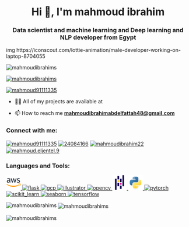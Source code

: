 
<h1 align="center">Hi 👋, I'm mahmoud ibrahim</h1>
<h3 align="center">Data scientist and machine learning and Deep learning and NLP developer from Egypt</h3>
 img https://iconscout.com/lottie-animation/male-developer-working-on-laptop-8704055
<p align="left"> <img src="https://komarev.com/ghpvc/?username=mahmoudibrahims&label=Profile%20views&color=0e75b6&style=flat" alt="mahmoudibrahims" /> </p>

<p align="left"> <a href="https://github.com/ryo-ma/github-profile-trophy"><img src="https://github-profile-trophy.vercel.app/?username=mahmoudibrahims" alt="mahmoudibrahims" /></a> </p>

<p align="left"> <a href="https://twitter.com/mahmoud91111335" target="blank"><img src="https://img.shields.io/twitter/follow/mahmoud91111335?logo=twitter&style=for-the-badge" alt="mahmoud91111335" /></a> </p>

- 👨‍💻 All of my projects are available at 

- 📫 How to reach me **mahmoudibrahimabdelfattah48@gmail.com**

<h3 align="left">Connect with me:</h3>
<p align="left">
<a href="https://twitter.com/mahmoud91111335" target="blank"><img align="center" src="https://raw.githubusercontent.com/rahuldkjain/github-profile-readme-generator/master/src/images/icons/Social/twitter.svg" alt="mahmoud91111335" height="30" width="40" /></a>
<a href="https://stackoverflow.com/users/24084166" target="blank"><img align="center" src="https://raw.githubusercontent.com/rahuldkjain/github-profile-readme-generator/master/src/images/icons/Social/stack-overflow.svg" alt="24084166" height="30" width="40" /></a>
<a href="https://kaggle.com/mahmoudibrahim22" target="blank"><img align="center" src="https://raw.githubusercontent.com/rahuldkjain/github-profile-readme-generator/master/src/images/icons/Social/kaggle.svg" alt="mahmoudibrahim22" height="30" width="40" /></a>
<a href="https://fb.com/mahmoud.eljentel.9" target="blank"><img align="center" src="https://raw.githubusercontent.com/rahuldkjain/github-profile-readme-generator/master/src/images/icons/Social/facebook.svg" alt="mahmoud.eljentel.9" height="30" width="40" /></a>
</p>

<h3 align="left">Languages and Tools:</h3>
<p align="left"> <a href="https://aws.amazon.com" target="_blank" rel="noreferrer"> <img src="https://raw.githubusercontent.com/devicons/devicon/master/icons/amazonwebservices/amazonwebservices-original-wordmark.svg" alt="aws" width="40" height="40"/> </a> <a href="https://flask.palletsprojects.com/" target="_blank" rel="noreferrer"> <img src="https://www.vectorlogo.zone/logos/pocoo_flask/pocoo_flask-icon.svg" alt="flask" width="40" height="40"/> </a> <a href="https://cloud.google.com" target="_blank" rel="noreferrer"> <img src="https://www.vectorlogo.zone/logos/google_cloud/google_cloud-icon.svg" alt="gcp" width="40" height="40"/> </a> <a href="https://www.adobe.com/in/products/illustrator.html" target="_blank" rel="noreferrer"> <img src="https://www.vectorlogo.zone/logos/adobe_illustrator/adobe_illustrator-icon.svg" alt="illustrator" width="40" height="40"/> </a> <a href="https://opencv.org/" target="_blank" rel="noreferrer"> <img src="https://www.vectorlogo.zone/logos/opencv/opencv-icon.svg" alt="opencv" width="40" height="40"/> </a> <a href="https://pandas.pydata.org/" target="_blank" rel="noreferrer"> <img src="https://raw.githubusercontent.com/devicons/devicon/2ae2a900d2f041da66e950e4d48052658d850630/icons/pandas/pandas-original.svg" alt="pandas" width="40" height="40"/> </a> <a href="https://www.python.org" target="_blank" rel="noreferrer"> <img src="https://raw.githubusercontent.com/devicons/devicon/master/icons/python/python-original.svg" alt="python" width="40" height="40"/> </a> <a href="https://pytorch.org/" target="_blank" rel="noreferrer"> <img src="https://www.vectorlogo.zone/logos/pytorch/pytorch-icon.svg" alt="pytorch" width="40" height="40"/> </a> <a href="https://scikit-learn.org/" target="_blank" rel="noreferrer"> <img src="https://upload.wikimedia.org/wikipedia/commons/0/05/Scikit_learn_logo_small.svg" alt="scikit_learn" width="40" height="40"/> </a> <a href="https://seaborn.pydata.org/" target="_blank" rel="noreferrer"> <img src="https://seaborn.pydata.org/_images/logo-mark-lightbg.svg" alt="seaborn" width="40" height="40"/> </a> <a href="https://www.tensorflow.org" target="_blank" rel="noreferrer"> <img src="https://www.vectorlogo.zone/logos/tensorflow/tensorflow-icon.svg" alt="tensorflow" width="40" height="40"/> </a> </p>

<p><img align="left" src="https://github-readme-stats.vercel.app/api/top-langs?username=mahmoudibrahims&show_icons=true&locale=en&layout=compact" alt="mahmoudibrahims" /></p>

<p>&nbsp;<img align="center" src="https://github-readme-stats.vercel.app/api?username=mahmoudibrahims&show_icons=true&locale=en" alt="mahmoudibrahims" /></p>

<p><img align="center" src="https://github-readme-streak-stats.herokuapp.com/?user=mahmoudibrahims&" alt="mahmoudibrahims" /></p>


